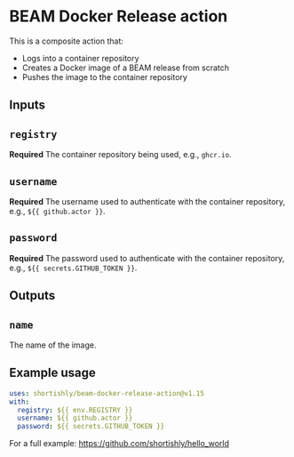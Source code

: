 # BEAM Docker Release action

This is a composite action that:
- Logs into a container repository
- Creates a Docker image of a BEAM release from scratch
- Pushes the image to the container repository


## Inputs

## `registry`

**Required** The container repository being used, e.g., `ghcr.io`.

## `username`

**Required** The username used to authenticate with the container
  repository, e.g., `${{ github.actor }}`.

## `password`

**Required** The password used to authenticate with the container
  repository, e.g., `${{ secrets.GITHUB_TOKEN }}`.

## Outputs

## `name`

The name of the image.

## Example usage

```yaml
uses: shortishly/beam-docker-release-action@v1.15
with:
  registry: ${{ env.REGISTRY }}
  username: ${{ github.actor }}
  password: ${{ secrets.GITHUB_TOKEN }}
```

For a full example: https://github.com/shortishly/hello_world
